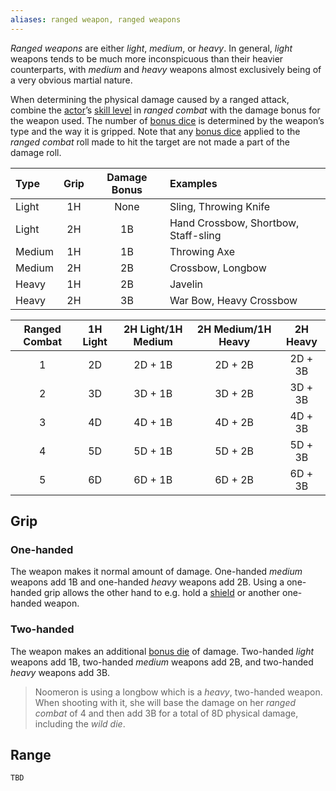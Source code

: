 ```yaml
---
aliases: ranged weapon, ranged weapons
---
```

   
_Ranged weapons_ are either _light_, _medium_, or _heavy_. In general, _light_ weapons tends to be much more inconspicuous than their heavier counterparts, with _medium_ and _heavy_ weapons almost exclusively being of a very obvious martial nature.   
   
When determining the physical damage caused by a ranged attack, combine the [actor](/not_created.md)’s [skill level](../Skills/Skill%20Level.md) in _ranged combat_ with the damage bonus for the weapon used. The number of [bonus dice](../Rolling%20Dice/Bonus%20Dice.md) is determined by the weapon’s type and the way it is gripped. Note that any [bonus dice](../Rolling%20Dice/Bonus%20Dice.md) applied to the _ranged combat_ roll made to hit the target are not made a part of the damage roll.   
   
| Type   | Grip | Damage Bonus | Examples                             |   
|:------ |:----:|:------------:|:------------------------------------ |   
| Light  |  1H  |     None     | Sling, Throwing Knife                |   
| Light  |  2H  |      1B      | Hand Crossbow, Shortbow, Staff-sling |   
| Medium |  1H  |      1B      | Throwing Axe                         |   
| Medium |  2H  |      2B      | Crossbow, Longbow                    |   
| Heavy  |  1H  |      2B      | Javelin                              |   
| Heavy  |  2H  |      3B      | War Bow, Heavy Crossbow              |   
   
| Ranged Combat | 1H Light | 2H Light/1H Medium | 2H Medium/1H Heavy | 2H Heavy |   
|:-------------:|:--------:|:------------------:|:------------------:|:--------:|   
|       1       |    2D    |      2D + 1B       |      2D + 2B       | 2D + 3B  |   
|       2       |    3D    |      3D + 1B       |      3D + 2B       | 3D + 3B  |   
|       3       |    4D    |      4D + 1B       |      4D + 2B       | 4D + 3B  |   
|       4       |    5D    |      5D + 1B       |      5D + 2B       | 5D + 3B  |   
|       5       |    6D    |      6D + 1B       |      6D + 2B       | 6D + 3B  |   
   
## Grip   
   
### One-handed   
The weapon makes it normal amount of damage. One-handed _medium_ weapons add 1B and one-handed _heavy_ weapons add 2B. Using a one-handed grip allows the other hand to e.g. hold a [shield](../Arms%20%26%20Armour/Shields.md) or another one-handed weapon.    
   
### Two-handed   
The weapon makes an additional [bonus die](../Rolling%20Dice/Bonus%20Dice.md) of damage. Two-handed _light_ weapons add 1B, two-handed _medium_ weapons add 2B, and two-handed _heavy_ weapons add 3B.    
   
> Noomeron is using a longbow which is a _heavy_, two-handed weapon. When shooting with it, she will base the damage on her _ranged combat_ of 4 and then add 3B for a total of 8D physical damage, including the _wild die_.   
   
## Range   
   
```
TBD
```
